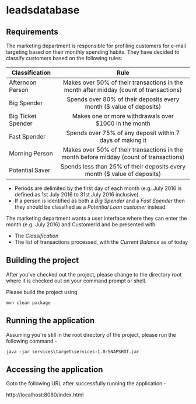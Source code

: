 # leadsdatabase

## Requirements
The marketing department is responsible for profiling customers for e-mail targeting based on their monthly
spending habits.
They have decided to classify customers based on the following rules:

| Classification     | Rule |
| -------------------|:--------------------------------------------------------------------------------------:|    
| Afternoon Person   | Makes over 50% of their transactions in the month after midday (count of transactions) |
| Big Spender        | Spends over 80% of their deposits every month ($ value of deposits)                    |
| Big Ticket Spender | Makes one or more withdrawals over $1000 in the month                                  |
| Fast Spender       | Spends over 75% of any deposit within 7 days of making it                              |  
| Morning Person     | Makes over 50% of their transactions in the month before midday (count of transactions)|
| Potential Saver    | Spends less than 25% of their deposits every month ($ value of deposits)               |


* Periods are delimited by the first day of each month (e.g. July 2016 is defined as 1st July 2016 to 31st
July 2016 inclusive)
* If a person is identified as both a _Big Spender_ and a _Fast Spender_ then they should be classified as a
_Potential Loan customer_ instead.


The marketing department wants a user interface where they can enter the month (e.g. July 2016) and
CustomerId and be presented with:
* The _Classification_
* The list of transactions processed, with the _Current Balance_ as of today

## Building the project
After you've checked out the project, please change to the directory root where it is checked out on your command prompt or shell.

Please build the project using 

```
mvn clean package
```

## Running the application
Assuming you're still in the root directory of the project, please run the following command -

```
java -jar services\target\services-1.0-SNAPSHOT.jar
```

## Accessing the application
Goto the following URL after successfully running the application - 

http://localhost:8080/index.html
